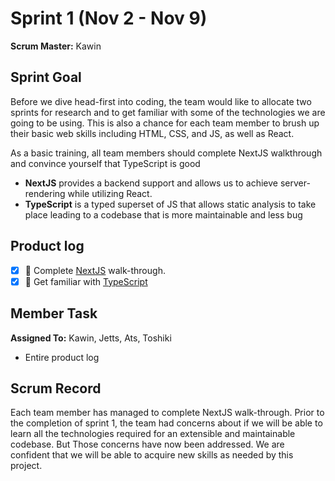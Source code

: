 # Sprint 1 (Nov 2 - Nov 9)

**Scrum Master:** Kawin

## Sprint Goal

Before we dive head-first into coding, the team would like to allocate two sprints for research and to get familiar with some of the technologies we are going to be using. This is also a chance for each team member to brush up their basic web skills including HTML, CSS, and JS, as well as React.

As a basic training, all team members should complete NextJS walkthrough and convince yourself that TypeScript is good

- **NextJS** provides a backend support and allows us to achieve server-rendering while utilizing React.
- **TypeScript** is a typed superset of JS that allows static analysis to take place leading to a codebase that is more maintainable and less bug

## Product log

- [x] :rocket: Complete [NextJS](https://nextjs.org/learn/basics/create-nextjs-app?utm_source=next-site&utm_medium=nav-cta&utm_campaign=next-website) walk-through.
- [x] :rocket: Get familiar with [TypeScript](https://www.typescriptlang.org)

## Member Task

**Assigned To:** Kawin, Jetts, Ats, Toshiki

- Entire product log

## Scrum Record

Each team member has managed to complete NextJS walk-through. Prior to the completion of sprint 1, the team had concerns about if we will be able to learn all the technologies required for an extensible and maintainable codebase. But Those concerns have now been addressed. We are confident that we will be able to acquire new skills as needed by this project.
